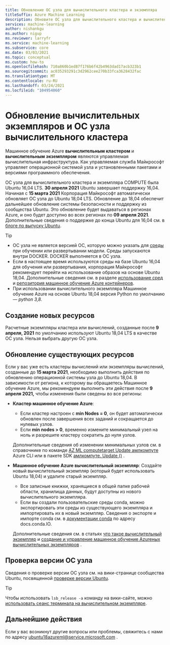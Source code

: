 ```yaml
---
title: Обновление ОС узла для вычислительного кластера и экземпляра
titleSuffix: Azure Machine Learning
description: Обновите ОС узла для вычислительного кластера и вычислительного экземпляра с Ubuntu 16,04 LTS на 18,04 LTS.
services: machine-learning
author: nishankgu
ms.author: nigup
ms.reviewer: larryfr
ms.service: machine-learning
ms.subservice: core
ms.date: 03/03/2021
ms.topic: conceptual
ms.custom: how-to
ms.openlocfilehash: 710a860b1ed87f176b6f42b4963dad17acb323b1
ms.sourcegitcommit: ac035293291c3d2962cee270b33fca3628432fac
ms.translationtype: MT
ms.contentlocale: ru-RU
ms.lasthandoff: 03/24/2021
ms.locfileid: "104954060"
---
```

# <a name="upgrade-compute-instance-and-compute-cluster-host-os"></a>Обновление вычислительных экземпляров и ОС узла вычислительного кластера

Машинное обучение Azure __вычислительным кластером__ и __вычислительным экземпляром__ являются управляемая вычислительная инфраструктура. Как управляемая служба Майкрософт управляет операционной системой узла и установленными пакетами и версиями программного обеспечения.

ОС узла для вычислительного кластера и экземпляра COMPUTE была Ubuntu 16,04 LTS. **30 апреля 2021** Ubuntu завершает поддержку 16,04. Начиная с __15 марта 2021__ Корпорация Майкрософт автоматически обновляет ОС узла до Ubuntu 18,04 LTS. Обновление до 18,04 обеспечит дальнейшее обновление системы безопасности и поддержку из сообщества Ubuntu. Это обновление будет выдаваться в регионах Azure, и оно будет доступно во всех регионах по __09 апреля 2021__. Дополнительные сведения о поддержке до конца Ubuntu для 16,04 см. в [блоге по выпуску Ubuntu](https://wiki.ubuntu.com/Releases).

> [!TIP]
> * ОС узла не является версией ОС, которую можно указать для [среды](how-to-use-environments.md) при обучении или развертывании модели. Среды запускаются внутри DOCKER. DOCKER выполняется в ОС узла.
> * Если в настоящее время используются среды на базе Ubuntu 16,04 для обучения или развертывания, корпорация Майкрософт рекомендует перейти на использование образов на основе Ubuntu 18,04. Дополнительные сведения см. в разделе [использование сред](how-to-use-environments.md) и [репозитория машинное обучение Azure контейнеров](https://github.com/Azure/AzureML-Containers/tree/master/base).
> * При использовании вычислительного экземпляра Машинное обучение Azure на основе Ubuntu 18,04 версия Python по умолчанию — _python 3,8_.
## <a name="creating-new-resources"></a>Создание новых ресурсов

Расчетные экземпляры кластера или вычислений, созданные после __9 апреля, 2021__ по умолчанию используют Ubuntu 18,04 LTS в качестве ОС узла. Нельзя выбрать другую ОС узла.

## <a name="upgrade-existing-resources"></a>Обновление существующих ресурсов

Если у вас уже есть кластеры вычислений или экземпляры вычислений, созданные до __15 марта 2021__, необходимо выполнить действия по обновлению операционной системы узла до Ubuntu 18,04. В зависимости от региона, к которому вы обращаетесь Машинное обучение Azure, мы рекомендуем выполнить эти действия после __9 апреля 2021,__ чтобы изменения были сведены во все регионы:

* __Кластер машинное обучение Azure__:

    * Если кластер настроен с __min Nodes = 0__, он будет автоматически обновлен после завершения всех заданий и сокращается до нулевых узлов.
    * Если __min nodes > 0__, временно измените минимальный узел на ноль и разрешите кластеру сократить до нуля узлов.

    Дополнительные сведения об изменении минимальных узлов см. в справочнике по команде [AZ ML computetarget Update амлкомпуте](https://docs.microsoft.com/cli/azure/ext/azure-cli-ml/ml/computetarget/update#ext_azure_cli_ml_az_ml_computetarget_update_amlcompute) Azure CLI или в пакете SDK [амлкомпуте. Update ()](https://docs.microsoft.com/python/api/azureml-core/azureml.core.compute.amlcompute.amlcompute#update-min-nodes-none--max-nodes-none--idle-seconds-before-scaledown-none-) .

* __Машинное обучение Azure вычислительный экземпляр__: Создайте новый вычислительный экземпляр (который будет использовать Ubuntu 18,04) и удалите старый экземпляр.

    * Все записные книжки, хранящиеся в общей папке рабочей области, хранилища данных, будут доступны из нового вычислительного экземпляра.
    * Если вы создали пользовательские среды conda, можно экспортировать эти среды из существующего экземпляра и импортировать их в новый экземпляр. Сведения о экспорте и импорте conda см. в [документации conda](https://docs.conda.io/) по адресу docs.conda.IO.

    Дополнительные сведения см. в статьях [что такое вычислительный экземпляр](concept-compute-instance.md) и [создание и управление машинное обучение Azureных вычислительных экземпляров](how-to-create-manage-compute-instance.md) .

## <a name="check-host-os-version"></a>Проверка версии ОС узла

Сведения о проверке версии ОС узла см. на вики-странице сообщества Ubuntu, посвященной [проверке версии Ubuntu](https://help.ubuntu.com/community/CheckingYourUbuntuVersion).

> [!TIP]
> Чтобы использовать `lsb_release -a` команду на вики-сайте, можно [использовать сеанс терминала на вычислительном экземпляре](how-to-access-terminal.md).
## <a name="next-steps"></a>Дальнейшие действия

Если у вас возникнут другие вопросы или проблемы, свяжитесь с нами по адресу [ubuntu18azureml@service.microsoft.com](mailto:ubuntu18azureml@service.microsoft.com) .
